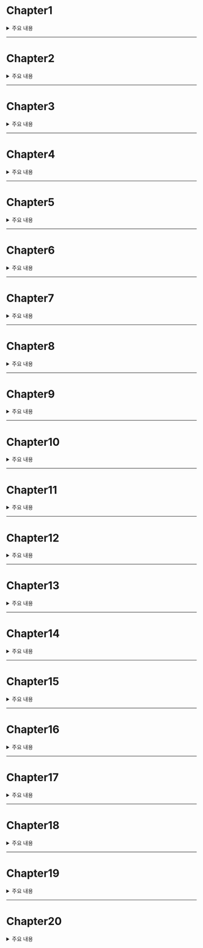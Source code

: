 # Chapter1

<details><summary>주요 내용
</summary>

  ## Hello, World!
  
- 클래스에서 완전히 독립된 함수를 가질 수 있으며 이를 **패키지 레벨 함수**라고 한다
- 타입을 맨 끝에 적는다 
  
```kotlin
  fun main(){
    println("Hello World!")
  }
  
  fun add(a : Int, b : Int) : Int {
    return a+b
  }
```

</details>

---


# Chapter2
<details><summary>주요 내용
</summary>

## 표현식(Expression)
 - 하나의 값으로 수렴하는 수식 뭉치를 **표현식**이라고 한다
 - 코틀린에서는 표현식이 단독으로 오는 것을 허용한다
  
```kotlin 
  fun main(args: Array<String>) : Unit{
    53 + 62 - 126
  }
  
  fun main(args: Array<String>) : Unit{
    println(53 +
          62
          -126) 
  //가능하다
  }
  
  
```
  
  
  
</details>


---


# Chapter3
<details><summary>주요 내용
</summary>

## 변수(Variable)
  
```kotlin
fun main(args:Array<String>) : Unit {
    var total : Int
    total = 0

    val a : Int = 10 + 53 - 7
    println(a)

    val b : Int = 43 + 75 + a
    println(b)

    total = a + b
    println(total)
}
  
  
```

- 식별자 규칙 

 |형태|이름|
 |---|---|
 |anyVariableName | 낙타 표기법(Camel Case) | 
 |AnyVariableName| 파스칼 표기법(Pascal Case) |
 |any_variable_name| 뱀 표기법(Snake Case) | 
 
- 코틀린은 **Camel Case를 주로 사용**한다 
 
- 코틀린은 자바와 달리 원시(Primitive) 타입이 없다. 즉, 코틀린에서는 Int와 같은 기본 타입들도 모두 클래스이다
  

- var은 일반 변수, val은 final 변수(불변 변수라고 하며 Immutable Variable)이다
  
</details>


---



# Chapter4
<details><summary>주요 내용
</summary>

## 리터럴의 타입

```kotlin
fun main(){
    val variable = 10 + 12 - 5 // 자동으로 타입을 유추한다
    println(variable)
 }
  
 ```
- 변수를 선언과 동시에 초기화하는 경우에 한해, 저장하려는 표현식으로부터 **타입을 추론**한다. 그래서 : Int와 같이 자료형을 표현해주는 코드를 생략할 수 있다  
  
</details>



---




# Chapter5
<details><summary>주요 내용
</summary>

## 산술 연산자(Arithmetic Operator) 

```kotlin
  fun main(){
    val num : Int = 15 -4 * 3
    val num2 : Int = 65%7
    val num3 : Double = 7.5/5 + 22.25
    val num4 : Double = num/num2 + 0.7

    println(num)
    println(num2)
    println(num3)
    println(num4)
}
```  
  
- `3/2 + 0.7` : 3과 2는 Int이기 때문에 1이 나오고 그 뒤에 0.7이 더해져 그때 Double이 된다
  
- 코틀린은 자바보다 더 **타입 체크에 엄격**하다 Double 타입의 변수에 Int 타입의 값을 저장할 수 없다  
- 또한, Double 타입의 변수에는 Double 타입인 표현식만 저장이 가능하므로 표현식이 조금 수정되어야 한다 (Int.toDouble()도 가능하다)
  
``` kotlin
  fun main(){
    val number : Int = 10 
    val num : Double = 15 + 7 / 2   //error
    val num2 : Double = 15.0 +7 / 2   // ok
    val num3 : Double = number.toDouble() + 7 / 2   //ok. 주의)number 자체가 변하는 것은 아니다
  }
```
  

  
  
</details>



---





# Chapter6
<details><summary>주요 내용
</summary>

## 증감 연산자(Increment & Decrement Operator)

```kotlin
  fun main(){
    var a = 10
    var b = 5
    println(a++ + b) // 15
    println(a) // 11
    println(--b) // 4
}
  
```  
 - 증감 연산자는 실제로 변수 값을 바꾸기 때문에 val이 아닌 var로 선언한다 
  
</details>



---




# Chapter7
<details><summary>주요 내용
</summary>

## 비트 연산자(Bitwise Operator) 
  
|형태|의미|자바에 대응하는 연산자|
|---|---|---|
|15 and 7|15와 7을 비트 단위로 and  연산|15 & 7|
|5 or 2 |5와 2를 비트 단위로 or 연산|15|2 |
||||
||||
||||
||||
||||  
  
</details>



---




# Chapter8
<details><summary>주요 내용
</summary>



  
  
  
</details>





---





# Chapter9
<details><summary>주요 내용
</summary>



  
  
  
</details>


---




# Chapter10
<details><summary>주요 내용
</summary>



  
  
  
</details>


---




# Chapter11
<details><summary>주요 내용
</summary>



  
  
  
</details>

---


# Chapter12
<details><summary>주요 내용
</summary>



  
  
  
</details>

---


# Chapter13
<details><summary>주요 내용
</summary>



  
  
  
</details>

---


# Chapter14
<details><summary>주요 내용
</summary>



  
  
  
</details>




---


# Chapter15
<details><summary>주요 내용
</summary>



  
  
  
</details>





---


# Chapter16
<details><summary>주요 내용
</summary>



  
  
  
</details>





---


# Chapter17
<details><summary>주요 내용
</summary>



  
  
  
</details>





---


# Chapter18
<details><summary>주요 내용
</summary>



  
  
  
</details>



---


# Chapter19
<details><summary>주요 내용
</summary>



  
  
  
</details>



---


# Chapter20
<details><summary>주요 내용
</summary>



  
  
  
</details>
